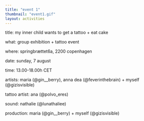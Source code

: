 ```yaml
---
title: "event 1"
thumbnail: "event1.gif"
layout: activities
---
```

title: 		my inner child wants to get a tattoo + eat cake

what:		group exhibition + tattoo event

where: 		springbrættet6a, 2200 copenhagen

date: 		sunday, 7 august

time: 		13.00-18.00h CET

artists: 	maria (@gin__berry), anna dea (@feverinthebrain) + myself (@gizisvisible)

tattoo artist:	ana (@polvo_eres)

sound:		nathalie (@lunathaliee)

production:	maria (@gin__berry) + myself (@gizisvisible)
